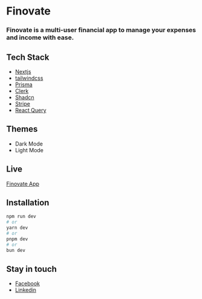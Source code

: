 # Finovate

### Finovate is a multi-user financial app to manage your expenses and income with ease.

## Tech Stack

- [Nextjs](https://nextjs.org/)
- [tailwindcss](https://tailwindcss.com/)
- [Prisma](https://www.prisma.io/)
- [Clerk](https://clerk.com/)
- [Shadcn](https://ui.shadcn.com/)
- [Stripe](https://stripe.com/)
- [React Query](https://tanstack.com/query/latest)

## Themes

- Dark Mode
- Light Mode

## Live

[Finovate App](https://finovate-silk.vercel.app/)

## Installation

```bash
npm run dev
# or
yarn dev
# or
pnpm dev
# or
bun dev
```

## Stay in touch

- [Facebook](https://www.facebook.com/tkahmedkamal/)
- [Linkedin](https://www.linkedin.com/in/tkahmedkamal/)
